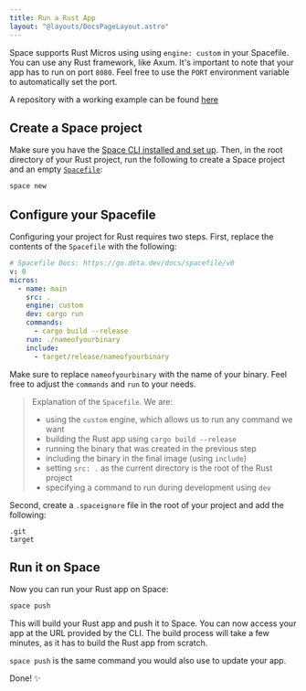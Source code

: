 ```yaml
---
title: Run a Rust App
layout: "@layouts/DocsPageLayout.astro"
---
```


Space supports Rust Micros using using `engine: custom` in your Spacefile. You can use any Rust framework, like Axum. It's important to note that your app has to run on port `8080`. Feel free to use the `PORT` environment variable to automatically set the port.

A repository with a working example can be found [here](https://github.com/abdelhai/rusti)

## Create a Space project
Make sure you have the [Space CLI installed and set up](/docs/en/build/fundamentals/space-cli). Then, in the root directory of your Rust project, run the following to create a Space project and an empty [`Spacefile`](/docs/en/build/reference/spacefile):

```sh
space new
```

## Configure your Spacefile

Configuring your project for Rust requires two steps. First, replace the contents of the `Spacefile` with the following:

```yaml
# Spacefile Docs: https://go.deta.dev/docs/spacefile/v0
v: 0
micros:
  - name: main
    src: .
    engine: custom
    dev: cargo run
    commands:
      - cargo build --release
    run: ./nameofyourbinary
    include:
      - target/release/nameofyourbinary
```

Make sure to replace `nameofyourbinary` with the name of your binary. Feel free to adjust the `commands` and `run` to your needs.

> Explanation of the `Spacefile`. We are:  <br/>
> - using the `custom` engine, which allows us to run any command we want  
> - building the Rust app using `cargo build --release`  
> - running the binary that was created in the previous step  
> - including the binary in the final image (using `include`)  
> - setting `src: .` as the current directory is the root of the Rust project  
> - specifying a command to run during development using `dev`  

Second,  create a `.spaceignore` file in the root of your project and add the following:

```
.git
target
```

## Run it on Space

Now you can run your Rust app on Space:

```sh
space push
```

This will build your Rust app and push it to Space. You can now access your app at the URL provided by the CLI.
The build process will take a few minutes, as it has to build the Rust app from scratch.

`space push` is the same command you would also use to update your app.

Done! ✨
